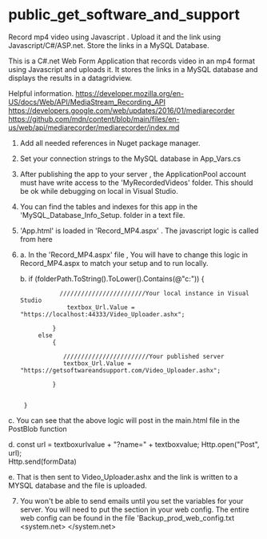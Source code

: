 # public_get_software_and_support
Record mp4 video using Javascript . Upload it and the link using Javascript/C#/ASP.net. Store the links in a MySQL Database.

This is a C#.net Web Form Application that records video in an mp4 format using Javascript and uploads it. It stores the links in a MySQL database 
and displays the results in a datagridview.

Helpful information.
https://developer.mozilla.org/en-US/docs/Web/API/MediaStream_Recording_API
https://developers.google.com/web/updates/2016/01/mediarecorder
https://github.com/mdn/content/blob/main/files/en-us/web/api/mediarecorder/mediarecorder/index.md



1. Add all needed references in Nuget package manager.

2. Set your connection strings to the MySQL database in App_Vars.cs

3. After publishing the app to your server , the ApplicationPool account must have write
access to the 'MyRecordedVideos' folder. This should be ok while debugging on local in Visual Studio.

4. You can find the tables and indexes for this app in the 'MySQL_Database_Info_Setup. folder in a text file.

5. 'App.html' is loaded in 'Record_MP4.aspx' . The javascript logic is called from here

6. a. In the 'Record_MP4.aspx' file , You will have to change this logic in Record_MP4.aspx to match your setup and to run locally.

   b. if (folderPath.ToString().ToLower().Contains(@"c:\"))
            {

                  ////////////////////////Your local instance in Visual Studio
                    textbox_Url.Value = "https://localhost:44333/Video_Uploader.ashx";
                 
                }
            else
                {

                   ////////////////////////Your published server
                   textbox_Url.Value = "https://getsoftwareandsupport.com/Video_Uploader.ashx";
                   
                }

            
        }

c. You can see that the above logic will post in the main.html file in the PostBlob function  

d. const url = textboxurlvalue + "?name=" + textboxvalue;
    Http.open("Post", url);      
    Http.send(formData)

e. That is then sent to  Video_Uploader.ashx and the link is written to a MYSQL database and the file is uploaded.


7. You won't be able to send emails until you set the variables for your server. You will need to put the <mailSettings> section
in your web config. The entire web config can be found in the file 'Backup_prod_web_config.txt
  <system.net>
    <mailSettings>
     <smtp from="jeremystakich@getsoftwareandsupport.com">
      <network host="relay-hosting.secureserver.net" port="25" />
        <!--	<network host="smtp.gmail.com" port="587" /> -->
     </smtp>
     </mailSettings>
  </system.net>



   
